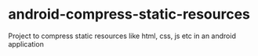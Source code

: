 # android-compress-static-resources
Project to compress static resources like html, css, js etc in an android application
